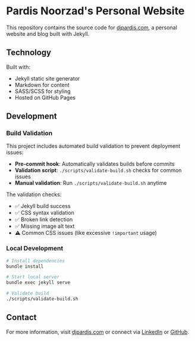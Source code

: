 # Pardis Noorzad's Personal Website

This repository contains the source code for [djpardis.com](https://djpardis.com), a personal website and blog built with Jekyll.

## Technology

Built with:
- Jekyll static site generator
- Markdown for content
- SASS/SCSS for styling
- Hosted on GitHub Pages

## Development

### Build Validation

This project includes automated build validation to prevent deployment issues:

- **Pre-commit hook**: Automatically validates builds before commits
- **Validation script**: `./scripts/validate-build.sh` checks for common issues
- **Manual validation**: Run `./scripts/validate-build.sh` anytime

The validation checks:
- ✅ Jekyll build success
- ✅ CSS syntax validation
- ✅ Broken link detection
- ✅ Missing image alt text
- ⚠️ Common CSS issues (like excessive `!important` usage)

### Local Development

```bash
# Install dependencies
bundle install

# Start local server
bundle exec jekyll serve

# Validate build
./scripts/validate-build.sh
```

## Contact

For more information, visit [djpardis.com](https://djpardis.com) or connect via [LinkedIn](https://www.linkedin.com/in/djpardis) or [GitHub](https://github.com/djpardis).
